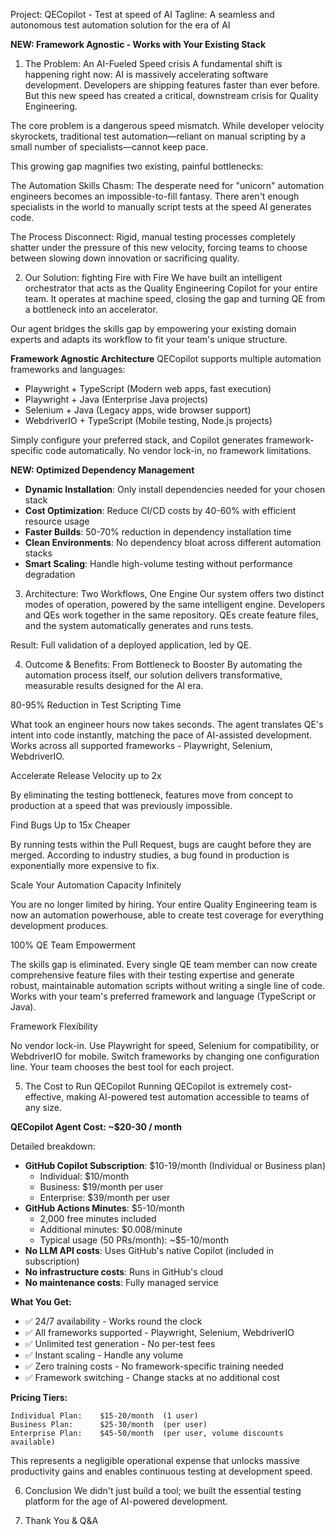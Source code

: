 Project: QECopilot - Test at speed of AI
Tagline: A seamless and autonomous test automation solution for the era of AI

**NEW: Framework Agnostic - Works with Your Existing Stack**

1. The Problem: An AI-Fueled Speed crisis
A fundamental shift is happening right now: AI is massively accelerating software development. Developers are shipping features faster than ever before. But this new speed has created a critical, downstream crisis for Quality Engineering.

The core problem is a dangerous speed mismatch. While developer velocity skyrockets, traditional test automation—reliant on manual scripting by a small number of specialists—cannot keep pace.

This growing gap magnifies two existing, painful bottlenecks:

The Automation Skills Chasm: The desperate need for "unicorn" automation engineers becomes an impossible-to-fill fantasy. There aren't enough specialists in the world to manually script tests at the speed AI generates code.

The Process Disconnect: Rigid, manual testing processes completely shatter under the pressure of this new velocity, forcing teams to choose between slowing down innovation or sacrificing quality.

2. Our Solution: fighting Fire with Fire
We have built an intelligent orchestrator that acts as the Quality Engineering Copilot for your entire team. It operates at machine speed, closing the gap and turning QE from a bottleneck into an accelerator.

Our agent bridges the skills gap by empowering your existing domain experts and adapts its workflow to fit your team's unique structure.

**Framework Agnostic Architecture**
QECopilot supports multiple automation frameworks and languages:
-  Playwright + TypeScript (Modern web apps, fast execution)
-  Playwright + Java (Enterprise Java projects)
-  Selenium + Java (Legacy apps, wide browser support)
-  WebdriverIO + TypeScript (Mobile testing, Node.js projects)

Simply configure your preferred stack, and Copilot generates framework-specific code automatically. No vendor lock-in, no framework limitations.

**NEW: Optimized Dependency Management**

- **Dynamic Installation**: Only install dependencies needed for your chosen stack
- **Cost Optimization**: Reduce CI/CD costs by 40-60% with efficient resource usage
- **Faster Builds**: 50-70% reduction in dependency installation time
- **Clean Environments**: No dependency bloat across different automation stacks
- **Smart Scaling**: Handle high-volume testing without performance degradation

3. Architecture: Two Workflows, One Engine
Our system offers two distinct modes of operation, powered by the same intelligent engine.
Developers and QEs work together in the same repository. QEs create feature files, and the system automatically generates and runs tests.

Result: Full validation of a deployed application, led by QE.

4. Outcome & Benefits: From Bottleneck to Booster
By automating the automation process itself, our solution delivers transformative, measurable results designed for the AI era.

 80-95% Reduction in Test Scripting Time

What took an engineer hours now takes seconds. The agent translates QE's intent into code instantly, matching the pace of AI-assisted development. Works across all supported frameworks - Playwright, Selenium, WebdriverIO.

 Accelerate Release Velocity up to 2x

By eliminating the testing bottleneck, features move from concept to production at a speed that was previously impossible.

 Find Bugs Up to 15x Cheaper

By running tests within the Pull Request, bugs are caught before they are merged. According to industry studies, a bug found in production is exponentially more expensive to fix.

 Scale Your Automation Capacity Infinitely

You are no longer limited by hiring. Your entire Quality Engineering team is now an automation powerhouse, able to create test coverage for everything development produces.

 100% QE Team Empowerment

The skills gap is eliminated. Every single QE team member can now create comprehensive feature files with their testing expertise and generate robust, maintainable automation scripts without writing a single line of code. Works with your team's preferred framework and language (TypeScript or Java).

 Framework Flexibility

No vendor lock-in. Use Playwright for speed, Selenium for compatibility, or WebdriverIO for mobile. Switch frameworks by changing one configuration line. Your team chooses the best tool for each project.

5. The Cost to Run QECopilot
Running QECopilot is extremely cost-effective, making AI-powered test automation accessible to teams of any size.

**QECopilot Agent Cost: ~$20-30 / month**

Detailed breakdown:
- **GitHub Copilot Subscription**: $10-19/month (Individual or Business plan)
  - Individual: $10/month
  - Business: $19/month per user
  - Enterprise: $39/month per user
- **GitHub Actions Minutes**: $5-10/month
  - 2,000 free minutes included
  - Additional minutes: $0.008/minute
  - Typical usage (50 PRs/month): ~$5-10/month
- **No LLM API costs**: Uses GitHub's native Copilot (included in subscription)
- **No infrastructure costs**: Runs in GitHub's cloud
- **No maintenance costs**: Fully managed service

**What You Get:**
- ✅ 24/7 availability - Works round the clock
- ✅ All frameworks supported - Playwright, Selenium, WebdriverIO
- ✅ Unlimited test generation - No per-test fees
- ✅ Instant scaling - Handle any volume
- ✅ Zero training costs - No framework-specific training needed
- ✅ Framework switching - Change stacks at no additional cost

**Pricing Tiers:**
```
Individual Plan:    $15-20/month  (1 user)
Business Plan:      $25-30/month  (per user)
Enterprise Plan:    $45-50/month  (per user, volume discounts available)
```

This represents a negligible operational expense that unlocks massive productivity gains and enables continuous testing at development speed.

6. Conclusion
We didn't just build a tool; we built the essential testing platform for the age of AI-powered development.

7. Thank You & Q&A